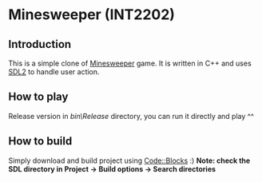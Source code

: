 # Minesweeper (INT2202)

## Introduction

This is a simple clone of [Minesweeper](https://en.wikipedia.org/wiki/Minesweeper_(video_game)) game. 
It is written in C++ and uses [SDL2](https://www.libsdl.org) to handle user action.

## How to play

Release version in *bin\Release* directory, you can run it directly and play ^^

## How to build

Simply download and build project using [Code::Blocks](http://www.codeblocks.org/) :) 
**Note: check the SDL directory in Project -> Build options -> Search directories**

